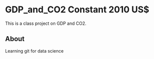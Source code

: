 # GDP_and_CO2 Constant 2010 US$
This is a class project on GDP and CO2.

## About
Learning git for data science
